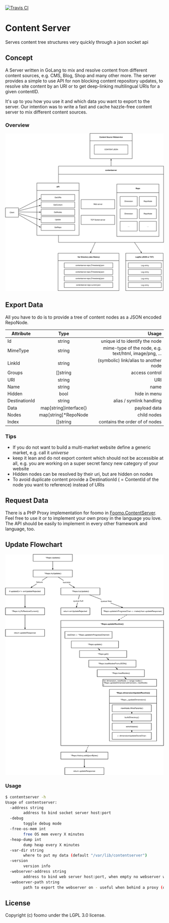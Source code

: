 [![Travis CI](https://travis-ci.org/foomo/contentserver.svg?branch=development)](https://travis-ci.org/foomo/contentserver)

# Content Server

Serves content tree structures very quickly through a json socket api

## Concept

A Server written in GoLang to mix and resolve content from different content sources, e.g. CMS, Blog, Shop and many other more. The server provides a simple to use API for non blocking content repository updates, to resolve site content by an URI or to get deep-linking multilingual URIs for a given contentID.

It's up to you how you use it and which data you want to export to the server. Our intention was to write a fast and cache hazzle-free content server to mix different content sources.

### Overview

<a href="https://netcap.io">
  <img src="graphics/Overview.svg" width="100%" height="500">
</a>

## Export Data

All you have to do is to provide a tree of content nodes as a JSON encoded RepoNode.

| Attribute     | Type                   | Usage                                                                             |
|---------------|:----------------------:|----------------------------------------------------------------------------------:|
| Id            |         string         |                                                    unique id to identify the node |
| MimeType      |         string         |                             mime-type of the node, e.g. text/html, image/png, ... |
| LinkId        |         string         |                                             (symbolic) link/alias to another node |
| Groups        |        []string        |                                                                    access control |
| URI           |         string         |                                                                               URI |
| Name          |         string         |                                                                              name |
| Hidden        |          bool          |                                                                      hide in menu |
| DestinationId |         string         |                                                          alias / symlink handling |
| Data          | map[string]interface{} |                                                                      payload data |
| Nodes         |  map[string]*RepoNode  |                                                                       child nodes |
| Index         |        []string        |                                                    contains the order of of nodes |

### Tips

-	If you do not want to build a multi-market website define a generic market, e.g. call it *universe*
-	keep it lean and do not export content which should not be accessible at all, e.g. you are working on a super secret fancy new category of your website
-	Hidden nodes can be resolved by their uri, but are hidden on nodes
-	To avoid duplicate content provide a DestinationId ( = ContentId of the node you want to reference) instead of URIs

## Request Data

There is a PHP Proxy implementation for foomo in [Foomo.ContentServer](https://github.com/foomo/Foomo.ContentServer). Feel free to use it or to implement your own proxy in the language you love. The API should be easily to implement in every other framework and language, too.

## Update Flowchart

<a href="https://netcap.io">
  <img src="graphics/Update-Flow.svg" width="100%" height="700">
</a>

### Usage

```bash
$ contentserver -h
Usage of contentserver:
  -address string
    	address to bind socket server host:port
  -debug
    	toggle debug mode
  -free-os-mem int
    	free OS mem every X minutes
  -heap-dump int
    	dump heap every X minutes
  -var-dir string
    	where to put my data (default "/var/lib/contentserver")
  -version
    	version info
  -webserver-address string
    	address to bind web server host:port, when empty no webserver will be spawned
  -webserver-path string
    	path to export the webserver on - useful when behind a proxy (default "/contentserver")
```

## License

Copyright (c) foomo under the LGPL 3.0 license.
